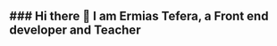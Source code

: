 
<!-- <a href="URL_REDIRECT" target="blank"><img align="center" src="URL_TO_YOUR_IMAGE" height="100" /></a> -->
<h2> ### Hi there 👋 I am Ermias Tefera, a Front end developer and Teacher</h2>
<!-- [![Ermias's GitHub stats](https://github-readme-stats.vercel.app/api?username=wteffera11)](https://github.com/wteffera11/github-readme-stats) -->


<!--
**wteffera11/wteffera11** is a ✨ _special_ ✨ repository because its `README.md` (this file) appears on your GitHub profile.

Here are some ideas to get you started:

- 🔭 I’m currently working on ...
- 🌱 I’m currently learning ...
- 👯 I’m looking to collaborate on ...
- 🤔 I’m looking for help with ...
- 💬 Ask me about ...
- 📫 How to reach me: ...
- 😄 Pronouns: ...
- ⚡ Fun fact: ...
-->

